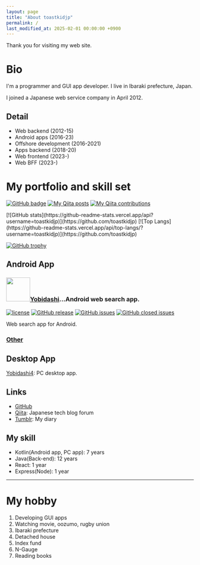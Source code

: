 ```yaml
---
layout: page
title: "About toastkidjp"
permalink: /
last_modified_at: 2025-02-01 00:00:00 +0900
---
```


Thank you for visiting my web site.

# Bio
I'm a programmer and GUI app developer. I live in Ibaraki prefecture, Japan.

I joined a Japanese web service company in April 2012.

## Detail
- Web backend (2012-15)
- Android apps (2016-23)
- Offshore development (2016-2021)
- Apps backend (2018-20)
- Web frontend (2023-)
- Web BFF (2023-)

# My portfolio and skill set
[![GitHub badge](https://img.shields.io/github/followers/toastkidjp?label=follow&logo=github&style=flat)](https://github.com/toastkidjp)
[![My Qiita posts](https://qiita-badge.apiapi.app/s/toastkidjp/posts.svg)](http://qiita.com/toastkidjp)
[![My Qiita contributions](https://qiita-badge.apiapi.app/s/toastkidjp/contributions.svg)](http://qiita.com/toastkidjp)

<div class="horizontal-flex-container">
[![GitHub stats](https://github-readme-stats.vercel.app/api?username=toastkidjp)](https://github.com/toastkidjp) [![Top Langs](https://github-readme-stats.vercel.app/api/top-langs/?username=toastkidjp)](https://github.com/toastkidjp)
</div>

[![GitHub trophy](https://github-profile-trophy.vercel.app/?username=toastkidjp)](https://github.com/toastkidjp)


## Android App

### <img src="{{ '/assets/image/ic_yobidashi.webp' | relative_url }}" width="64" height="64" />[Yobidashi](https://play.google.com/store/apps/details?id=jp.toastkid.yobidashi)...Android web search app.
[![license](https://img.shields.io/github/license/toastkidjp/Yobidashi_kt.svg)](./LICENSE)
[![GitHub release](https://img.shields.io/github/release/toastkidjp/Yobidashi_kt.svg)](https://github.com/toastkidjp/Yobidashi_kt/releases)
[![GitHub issues](https://img.shields.io/github/issues/toastkidjp/Yobidashi_kt.svg)](https://github.com/toastkidjp/Yobidashi_kt/issues)
[![GitHub closed issues](https://img.shields.io/github/issues-closed/toastkidjp/Yobidashi_kt.svg)](https://github.com/toastkidjp/Yobidashi_kt/issues?q=is%3Aissue+is%3Aclosed)

Web search app for Android.

### [Other](https://play.google.com/store/apps/developer?id=toastkidjp)

## Desktop App
[Yobidashi4](https://github.com/toastkidjp/Yobidashi4): PC desktop app.

## Links
- [GitHub](https://github.com/toastkidjp)
- [Qiita](https://qiita.com/toastkidjp): Japanese tech blog forum
- [Tumblr](https://toastkidjp.tumblr.com/): My diary

## My skill
- Kotlin(Android app, PC app): 7 years
- Java(Back-end): 12 years
- React: 1 year
- Express(Node): 1 year

----

# My hobby

1. Developing GUI apps
2. Watching movie, oozumo, rugby union
3. Ibaraki prefecture
4. Detached house
5. Index fund
6. N-Gauge
7. Reading books

